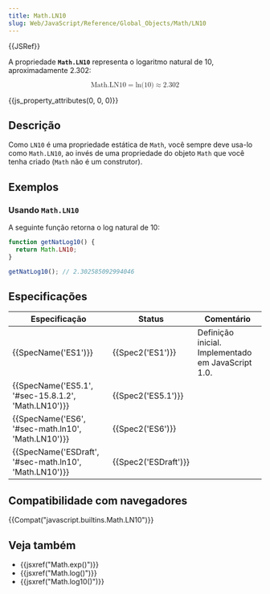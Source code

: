 ```yaml
---
title: Math.LN10
slug: Web/JavaScript/Reference/Global_Objects/Math/LN10
---
```


{{JSRef}}

A propriedade **`Math.LN10`** representa o logaritmo natural de 10, aproximadamente 2.302:

<math display="block"><semantics><mrow><mstyle mathvariant="monospace"><mi>Math.LN10</mi></mstyle><mo>=</mo><mo lspace="0em" rspace="0em">ln</mo><mo stretchy="false">(</mo><mn>10</mn><mo stretchy="false">)</mo><mo>≈</mo><mn>2.302</mn></mrow><annotation encoding="TeX">\mathtt{\mi{Math.LN10}} = \ln(10) \approx 2.302</annotation></semantics></math>

{{js_property_attributes(0, 0, 0)}}

## Descrição

Como `LN10` é uma propriedade estática de `Math`, você sempre deve usa-lo como `Math.LN10`, ao invés de uma propriedade do objeto `Math` que você tenha criado (`Math` não é um construtor).

## Exemplos

### Usando `Math.LN10`

A seguinte função retorna o log natural de 10:

```js
function getNatLog10() {
  return Math.LN10;
}

getNatLog10(); // 2.302585092994046
```

## Especificações

| Especificação                                          | Status               | Comentário                                         |
| ------------------------------------------------------ | -------------------- | -------------------------------------------------- |
| {{SpecName('ES1')}}                                    | {{Spec2('ES1')}}     | Definição inicial. Implementado em JavaScript 1.0. |
| {{SpecName('ES5.1', '#sec-15.8.1.2', 'Math.LN10')}}    | {{Spec2('ES5.1')}}   |                                                    |
| {{SpecName('ES6', '#sec-math.ln10', 'Math.LN10')}}     | {{Spec2('ES6')}}     |                                                    |
| {{SpecName('ESDraft', '#sec-math.ln10', 'Math.LN10')}} | {{Spec2('ESDraft')}} |                                                    |

## Compatibilidade com navegadores

{{Compat("javascript.builtins.Math.LN10")}}

## Veja também

- {{jsxref("Math.exp()")}}
- {{jsxref("Math.log()")}}
- {{jsxref("Math.log10()")}}
